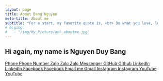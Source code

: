 ```yaml
---
layout: page
title: About Bang Nguyen
meta-title: About me
subtitle: "For a start, my favorite quote is, <br> Do what you love, love what you do."
# bigimg:
#   - "/img/My_Picture/anh_aboutme.jpg"
---
```

## Hi again, my name is Nguyen Duy Bang

<!-- <p align="center">
  <a href="https://bangnguyendev.github.io/"><img src="https://img.shields.io/badge/Myblog%3A-bangnguyendev.github.io-8B008B?style=for-the-badge&logo=github"/></a><br> 
  <a href="https://www.linkedin.com/in/bangnguyenduy/"><img src="https://img.shields.io/badge/Linkedin:-bangnguyenduy-yellowgreen?style=for-the-badge&logo=linkedin" /></a><br> 
  <a href="https://www.facebook.com/drake.bangnguyen/"><img src="https://img.shields.io/badge/Facebook:-drake.bangnguyen-blue?style=for-the-badge&logo=facebook" /></a><br> 
  <a href="0784140494"><img src="https://img.shields.io/badge/Phone:-0784140494-green?style=for-the-badge&logo=phone" /></a><br> 
  <a href="https://www.instagram.com/nguyen.duy.bang/?hl=vi"><img src="https://img.shields.io/badge/Instagram:-nguyen.duy.bang-orange?style=for-the-badge&logo=instagram" /></a>
</p> -->

  <a href="tel:{{ site.author.telephone }}" title="Phone">
    <span class="fa-stack fa-lg" aria-hidden="true">
      <i class="fa fa-circle fa-stack-2x"></i>
      <i class="fa fa-user-plus fa-stack-1x fa-inverse"></i>
    </span>
    <span class="sr-only">Phone</span> Phone Number
  </a>

  <a href="zalo: zalo.me/0784140494" title="Zalo">
    <span class="fa-stack fa-lg" aria-hidden="true">
      <i class="fa fa-circle fa-stack-2x"></i>
      <i class="fa fa-phone fa-stack-1x fa-inverse"></i>
    </span>
    <span class="sr-only">Zalo</span> Zalo
  </a>

  <a href="messenger: m.me/drake.bangnguyen/ " title="Messenger">
    <span class="fa-stack fa-lg" aria-hidden="true">
      <i class="fa fa-circle fa-stack-2x"></i>
      <i class="fa fa-comments fa-stack-1x fa-inverse"></i>
    </span>
    <span class="sr-only">Zalo</span> Messenger
  </a>

  <a href="https://github.com/{{ site.author.github }}" title="GitHub">
    <span class="fa-stack fa-lg" aria-hidden="true">
      <i class="fa fa-circle fa-stack-2x"></i>
      <i class="fa fa-github fa-stack-1x fa-inverse"></i>
    </span>
    <span class="sr-only">GitHub</span> Github
  </a>

  <a href="https://linkedin.com/in/{{ site.author.linkedin }}" title="LinkedIn">
  <span class="fa-stack fa-lg" aria-hidden="true">
    <i class="fa fa-circle fa-stack-2x"></i>
    <i class="fa fa-linkedin fa-stack-1x fa-inverse"></i>
  </span>
  <span class="sr-only">LinkedIn</span> LinkedIn
  </a>

  <a href="https://www.facebook.com/{{ site.author.facebook }}" title="Facebook">
    <span class="fa-stack fa-lg" aria-hidden="true">
      <i class="fa fa-circle fa-stack-2x"></i>
      <i class="fa fa-facebook fa-stack-1x fa-inverse"></i>
    </span>
    <span class="sr-only">Facebook</span> Facebook
  </a>

  <a href="mailto:{{ site.author.email }}" title="Email me">
    <span class="fa-stack fa-lg" aria-hidden="true">
      <i class="fa fa-circle fa-stack-2x"></i>
      <i class="fa fa-envelope fa-stack-1x fa-inverse"></i>
    </span>
    <span class="sr-only">Email me</span> Gmail
  </a>

  <a href="https://www.instagram.com/{{ site.author.instagram }}" title="Instagram">
    <span class="fa-stack fa-lg" aria-hidden="true">
      <i class="fa fa-circle fa-stack-2x"></i>
      <i class="fa fa-instagram fa-stack-1x fa-inverse"></i>
    </span>
    <span class="sr-only">Instagram</span> Instagram
  </a>

  <a href="https://www.youtube.com/{{ site.author.youtube }}" title="YouTube">
    <span class="fa-stack fa-lg" aria-hidden="true">
      <i class="fa fa-circle fa-stack-2x"></i>
      <i class="fa fa-youtube fa-stack-1x fa-inverse"></i>
    </span>
  <span class="sr-only">YouTube</span> YouTube
  </a>



